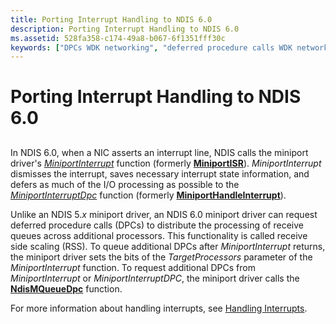 ```yaml
---
title: Porting Interrupt Handling to NDIS 6.0
description: Porting Interrupt Handling to NDIS 6.0
ms.assetid: 528fa358-c174-49a8-b067-6f1351fff30c
keywords: ["DPCs WDK networking", "deferred procedure calls WDK networking", "receive-side scaling WDK networking , porting interrupt handling", "RSS WDK networking , porting interrupt handling", "interrupts WDK networking , receive-side scaling", "message-signaled inter"]
---
```


# Porting Interrupt Handling to NDIS 6.0


## <a href="" id="ddk-porting-interrupt-handling-to-ndis-6-0-ng"></a>


In NDIS 6.0, when a NIC asserts an interrupt line, NDIS calls the miniport driver's [*MiniportInterrupt*](https://msdn.microsoft.com/library/windows/hardware/ff559395) function (formerly [**MiniportISR**](https://msdn.microsoft.com/library/windows/hardware/ff550478)). *MiniportInterrupt* dismisses the interrupt, saves necessary interrupt state information, and defers as much of the I/O processing as possible to the [*MiniportInterruptDpc*](https://msdn.microsoft.com/library/windows/hardware/ff559398) function (formerly [**MiniportHandleInterrupt**](https://msdn.microsoft.com/library/windows/hardware/ff549458)).

Unlike an NDIS 5.*x* miniport driver, an NDIS 6.0 miniport driver can request deferred procedure calls (DPCs) to distribute the processing of receive queues across additional processors. This functionality is called receive side scaling (RSS). To queue additional DPCs after *MiniportInterrupt* returns, the miniport driver sets the bits of the *TargetProcessors* parameter of the *MiniportInterrupt* function. To request additional DPCs from *MiniportInterrupt* or *MiniportInterruptDPC*, the miniport driver calls the [**NdisMQueueDpc**](https://msdn.microsoft.com/library/windows/hardware/ff563637) function.

For more information about handling interrupts, see [Handling Interrupts](handling-interrupts.md).

 

 





